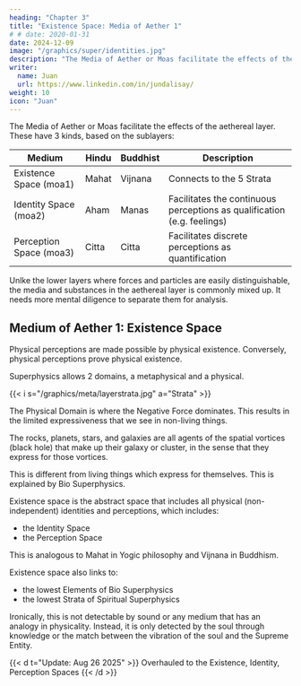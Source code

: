 ```yaml
---
heading: "Chapter 3"
title: "Existence Space: Media of Aether 1"
# # date: 2020-01-31
date: 2024-12-09
image: "/graphics/super/identities.jpg"
description: "The Media of Aether or Moas facilitate the effects of the aethereal layer"
writer:
  name: Juan
  url: https://www.linkedin.com/in/jundalisay/
weight: 10
icon: "Juan"
---
```



The Media of Aether or Moas facilitate the effects of the aethereal layer. These have 3 kinds, based on the sublayers:

Medium | Hindu | Buddhist | Description
--- | --- | --- | ---
Existence Space (moa1) | Mahat | Vijnana | Connects to the 5 Strata
Identity Space (moa2) | Aham | Manas | Facilitates the continuous perceptions as qualification (e.g. feelings)
Perception Space (moa3) | Citta | Citta | Facilitates discrete perceptions as quantification 


Unlke the lower layers where forces and particles are easily distinguishable, the media and substances in the aethereal layer is commonly mixed up. It needs more mental diligence to separate them for analysis.  



## Medium of Aether 1: Existence Space

Physical perceptions are made possible by physical existence. Conversely, physical perceptions prove physical existence.

Superphysics allows 2 domains, a metaphysical and a physical. 

{{< i s="/graphics/meta/layerstrata.jpg" a="Strata" >}}

The Physical Domain is where the Negative Force dominates. This results in the limited expressiveness that we see in non-living things. 

The rocks, planets, stars, and galaxies are all agents of the spatial vortices (black hole) that make up their galaxy or cluster, in the sense that they express for those vortices. 

This is different from living things which express for themselves. This is  explained by Bio Superphysics.

Existence space is the abstract space that includes all physical (non-independent) identities and perceptions, which includes:
- the Identity Space
- the Perception Space

This is analogous to Mahat in Yogic philosophy and Vijnana in Buddhism.

Existence space also links to:
- the lowest Elements of Bio Superphysics
- the lowest Strata of Spiritual Superphysics

Ironically, this is not detectable by sound or any medium that has an analogy in physicality. Instead, it is only detected by the soul through knowledge or the match between the vibration of the soul and the Supreme Entity. 


{{< d t="Update: Aug 26 2025" >}}
Overhauled to the Existence, Identity, Perception Spaces 
{{< /d >}}